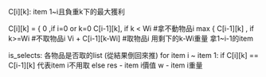 C[i][k]: item 1~i且負重k下的最大獲利

C[i][k] = { 0 ,if i=0 or k=0
	    C[i-1][k], if k < Wi               #拿不動物品i
	    max { C[i-1][k]         , if k>=Wi #不取物品i
		  Vi + C[i-1][k-Wi]            #取物品i 用剩下的k-Wi重量 拿1~i-1的item

is_selects: 各物品是否取的list (從結果倒回來推)
for item i ~ item 1:
    if C[i][k] == C[i-1][k]
        代表item i不用取
    else
        res - item i價值
        w - item i重量
